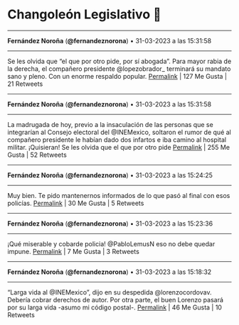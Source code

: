 # Changoleón Legislativo 🙈
*****
**Fernández Noroña** (**@fernandeznorona**) • 31-03-2023 a las 15:31:58
*****
Se les olvida que “el que por otro pide, por sí abogada”. Para mayor rabia de la derecha, el compañero presidente @lopezobrador_ terminará su mandato sano y pleno. Con un enorme respaldo popular.
[Permalink](https://twitter.com/fernandeznorona/status/1641946467475795968) | 127 Me Gusta | 21 Retweets
*****
**Fernández Noroña** (**@fernandeznorona**) • 31-03-2023 a las 15:31:58
*****
La madrugada de hoy, previo a la insaculación de las personas que se integrarían al Consejo electoral del @INEMexico, soltaron el rumor de qué al compañero presidente le habían dado dos infartos e iba camino al hospital militar. ¡Quisieran! Se les olvida que el que por otro pide
[Permalink](https://twitter.com/fernandeznorona/status/1641946466251055104) | 255 Me Gusta | 52 Retweets
*****
**Fernández Noroña** (**@fernandeznorona**) • 31-03-2023 a las 15:24:25
*****
Muy bien. Te pido mantenernos informados de lo que pasó al final con esos policías.
[Permalink](https://twitter.com/fernandeznorona/status/1641944566646595584) | 30 Me Gusta | 5 Retweets
*****
**Fernández Noroña** (**@fernandeznorona**) • 31-03-2023 a las 15:23:36
*****
¡Qué miserable y cobarde policia! @PabloLemusN eso no debe quedar impune.
[Permalink](https://twitter.com/fernandeznorona/status/1641944363055063040) | 7 Me Gusta | 3 Retweets
*****
**Fernández Noroña** (**@fernandeznorona**) • 31-03-2023 a las 15:18:32
*****
“Larga vida al @INEMexico”, dijo en su despedida @lorenzocordovav. Debería cobrar derechos de autor. Por otra parte, el buen Lorenzo pasará por su larga vida -asumo mi código postal-.
[Permalink](https://twitter.com/fernandeznorona/status/1641943086292172800) | 46 Me Gusta | 10 Retweets